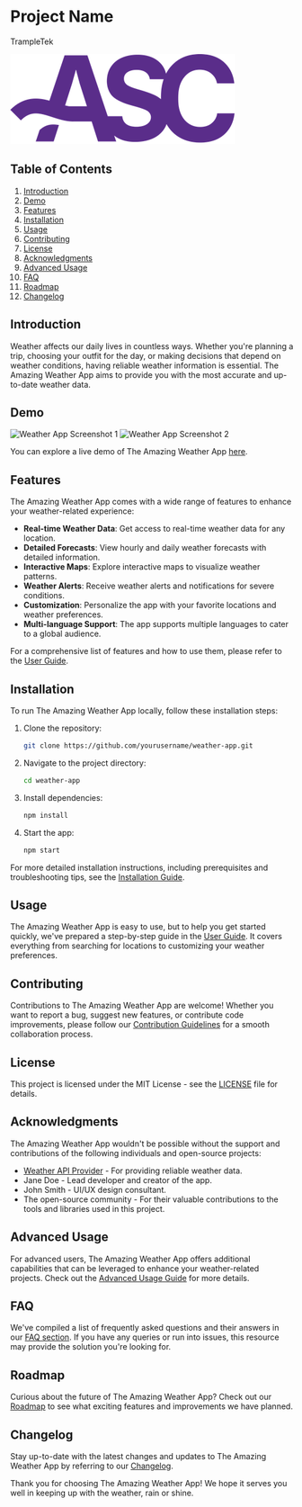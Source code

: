 
# Project Name

TrampleTek 

![Weather App Logo](images/logo.png)

## Table of Contents

1. [Introduction](#introduction)
2. [Demo](#demo)
3. [Features](#features)
4. [Installation](#installation)
5. [Usage](#usage)
6. [Contributing](#contributing)
7. [License](#license)
8. [Acknowledgments](#acknowledgments)
9. [Advanced Usage](#advanced-usage)
10. [FAQ](#faq)
11. [Roadmap](#roadmap)
12. [Changelog](#changelog)

## Introduction

Weather affects our daily lives in countless ways. Whether you're planning a trip, choosing your outfit for the day, or making decisions that depend on weather conditions, having reliable weather information is essential. The Amazing Weather App aims to provide you with the most accurate and up-to-date weather data.

## Demo

![Weather App Screenshot 1](images/screenshot1.png)
![Weather App Screenshot 2](images/screenshot2.png)

You can explore a live demo of The Amazing Weather App [here](https://weatherapp.example.com).

## Features

The Amazing Weather App comes with a wide range of features to enhance your weather-related experience:

- **Real-time Weather Data**: Get access to real-time weather data for any location.
- **Detailed Forecasts**: View hourly and daily weather forecasts with detailed information.
- **Interactive Maps**: Explore interactive maps to visualize weather patterns.
- **Weather Alerts**: Receive weather alerts and notifications for severe conditions.
- **Customization**: Personalize the app with your favorite locations and weather preferences.
- **Multi-language Support**: The app supports multiple languages to cater to a global audience.

For a comprehensive list of features and how to use them, please refer to the [User Guide](docs/user-guide.md).

## Installation

To run The Amazing Weather App locally, follow these installation steps:

1. Clone the repository:

   ```bash
   git clone https://github.com/yourusername/weather-app.git
   ```

2. Navigate to the project directory:

   ```bash
   cd weather-app
   ```

3. Install dependencies:

   ```bash
   npm install
   ```

4. Start the app:

   ```bash
   npm start
   ```

For more detailed installation instructions, including prerequisites and troubleshooting tips, see the [Installation Guide](docs/installation.md).

## Usage

The Amazing Weather App is easy to use, but to help you get started quickly, we've prepared a step-by-step guide in the [User Guide](docs/user-guide.md). It covers everything from searching for locations to customizing your weather preferences.

## Contributing

Contributions to The Amazing Weather App are welcome! Whether you want to report a bug, suggest new features, or contribute code improvements, please follow our [Contribution Guidelines](CONTRIBUTING.md) for a smooth collaboration process.

## License

This project is licensed under the MIT License - see the [LICENSE](LICENSE) file for details.

## Acknowledgments

The Amazing Weather App wouldn't be possible without the support and contributions of the following individuals and open-source projects:

- [Weather API Provider](https://weather-api-provider.example.com) - For providing reliable weather data.
- Jane Doe - Lead developer and creator of the app.
- John Smith - UI/UX design consultant.
- The open-source community - For their valuable contributions to the tools and libraries used in this project.

## Advanced Usage

For advanced users, The Amazing Weather App offers additional capabilities that can be leveraged to enhance your weather-related projects. Check out the [Advanced Usage Guide](docs/advanced-usage.md) for more details.

## FAQ

We've compiled a list of frequently asked questions and their answers in our [FAQ section](docs/faq.md). If you have any queries or run into issues, this resource may provide the solution you're looking for.

## Roadmap

Curious about the future of The Amazing Weather App? Check out our [Roadmap](docs/roadmap.md) to see what exciting features and improvements we have planned.

## Changelog

Stay up-to-date with the latest changes and updates to The Amazing Weather App by referring to our [Changelog](docs/changelog.md).

Thank you for choosing The Amazing Weather App! We hope it serves you well in keeping up with the weather, rain or shine.
